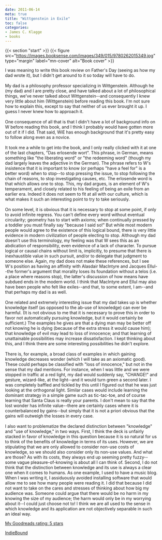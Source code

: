 ```yaml
---
date: 2011-06-14
meta: true
title: "Wittgenstein in Exile"
toc: false
categories:
- James C. Klagge
- books
---
```


{{< section "start" >}}
{{< figure src="https://images.booksense.com/images/349/015/9780262015349.jpg" type="margin" label="mn-cover" alt="Book cover" >}}

I was meaning to write this book review on Father's Day (seeing as how my dad wrote it), but I didn't get around to it so today will have to do.<br /><br />My dad is a philosophy professor specializing in Wittgenstein. Although he (my dad) and I are pretty close, and have talked about a lot of philosophical things, we've never talked about Wittgenstein--and consequently I knew very little about him (Wittgenstein) before reading this book. I'm not sure how to explain this, except to say that neither of us ever brought it up. I guess I never knew how to approach it. <br /><br />One consequence of all that is that I didn't have a lot of background info on W before reading this book, and I think I probably would have gotten more out of it if I did. That said, WiE has enough background that it's pretty easy to follow along even as a novice.<br /><br />It took me a while to get into the book, and I only really clicked with it at one of the last chapters, "Das erlosende wort". This phrase, in German, means something like "the liberating word" or "the redeeming word" (though my dad largely leaves the adjective in the German). The phrase refers to W's insistence that it is important to know (or perhaps "have a feel for" is a better word) when to stop--to stop pressing the issue, to stop following the chain of reasons, to stop investigating causes, etc. The erlosende word is that which allows one to stop. This, my dad argues, is an element of W's temperament, and closely related to his feeling of being an exile from an earlier era. Indeed it does not seem to fit at all with our culture, which is what makes it such an interesting point to try to take seriously.<br /><br />On some level, it is obvious that it is necessary to stop at some point, if only to avoid infinite regress. You can't define every word without eventual circularity; geometry has to start with axioms; when continually pressed by a toddler you must finally say "because I said so!" But while most modern people would agree to the existence of this logical bound, there is very little evidence in modern civilization of people electing to stop. Although my dad doesn't use this terminology, my feeling was that W sees this as an abdication of responsibility, even evidence of a lack of character. To pursue logical or causal chains without limit is, implicitly, to presume that there is inexhaustible value in such pursuit, and/or to delegate that judgment to someone else. Again, my dad does not make these references, but I see W's position as having an affinity with Alasdair MacIntyre and Jacques Ellul--the former's argument that morality loses its foundation without a telos (i.e. a place where reasons stop), the latter's discussion of how means have subdued ends in the modern world. I think that MacIntyre and Ellul may also have been people who felt like exiles--and that, to some extent, I am--and that perhaps my dad is as well.<br /><br />One related and extremely interesting issue that my dad takes up is whether knowledge itself (as opposed to the ab-use of knowledge) can ever be harmful. (It is not obvious to me that it is necessary to prove this in order to favor not automatically pursuing knowledge, but it would certainly be sufficient.) The examples he gives are that a dying man may be better off not knowing he is dying (because of the extra stress it would cause him); that knowledge of evil may lead to loss of innocence; and that learning of unattainable possibilities may increase dissatisfaction. I kept thinking about this, and I think there are some interesting possibilities he didn't explore. <br /><br />There is, for example, a broad class of examples in which gaining knowledge decreases wonder (which I will take as an axiomatic good). These could perhaps be classified with "loss of innocence," but not in the sense that my dad mentions. For instance, when I was little and we were stopped in traffic at a red light, my dad would suddenly say, "CHANGE!" and gesture, wizard-like, at the light--and it would turn green a second later. I was completely baffled and tickled by this until I figured out that he was just looking at the orthogonal light. Similar cases would include learning the dominant strategy in a simple game such as tic-tac-toe, and of course learning that Santa Claus is really your parents. I don't mean to say that the lost wonder has infinite value--there are certainly cases where it is counterbalanced by gains--but simply that it is not a priori obvious that the gains will outweigh the losses in every case. <br /><br />I also want to problematize the declared distinction between "knowledge" and "use of knowledge," in two ways. First, I think the deck is unfairly stacked in favor of knowledge in this question because it is so natural for us to think of the benefits of knowledge in terms of its uses. However, we are stipulating that we are only allowed to consider non-use costs of knowledge, so we should also consider only its non-use values. And what are those? As with its costs, they always end up seeming pretty fuzzy--some vague pleasure-of-knowing is about all I can think of. Second, I do not think that the distinction between knowledge and its use is always a clear one when it comes to humans. As one example, I used to have a music blog. When I was writing it, I assiduously avoided installing software that would allow me to see how many people were reading it. I did that because I did not want to take on the cares and stresses of thinking about how big my audience was. Someone could argue that there would be no harm in my knowing the size of my audience; the harm would only be in my worrying about it--I could just choose not to! I think we are all used to the sense in which knowledge and its application are not objectively separable in such an ideal way.

[My Goodreads rating: 5 stars](https://www.goodreads.com/review/show/175763130)  

[IndieBound](https://www.indiebound.org/book/9780262015349)
